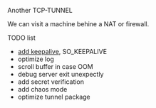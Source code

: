 Another TCP-TUNNEL

We can visit a machine behine a NAT or firewall.

TODO list

* [add keepalive](http://www.tldp.org/HOWTO/html_single/TCP-Keepalive-HOWTO/), SO_KEEPALIVE
* optimize log
* scroll buffer in case OOM
* debug server exit unexpectly
* add secret verification
* add chaos mode
* optimize tunnel package
